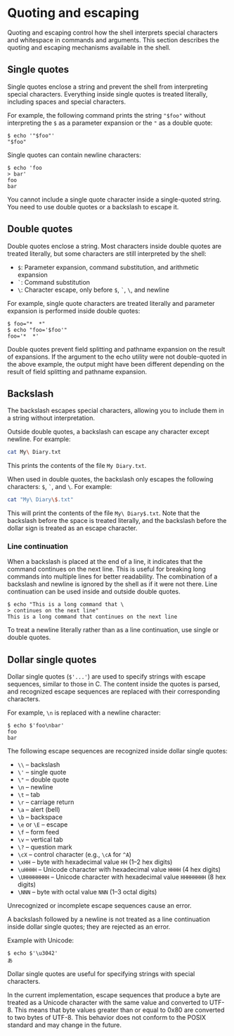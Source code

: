 # Quoting and escaping

Quoting and escaping control how the shell interprets special characters and whitespace in commands and arguments. This section describes the quoting and escaping mechanisms available in the shell.

## Single quotes

Single quotes enclose a string and prevent the shell from interpreting special characters. Everything inside single quotes is treated literally, including spaces and special characters.

For example, the following command prints the string `"$foo"` without interpreting the `$` as a parameter expansion or the `"` as a double quote:

```shell
$ echo '"$foo"'
"$foo"
```

Single quotes can contain newline characters:

```shell
$ echo 'foo
> bar'
foo
bar
```

You cannot include a single quote character inside a single-quoted string. You need to use double quotes or a backslash to escape it.

## Double quotes

Double quotes enclose a string. Most characters inside double quotes are treated literally, but some characters are still interpreted by the shell:

- `$`: Parameter expansion, command substitution, and arithmetic expansion
- `` ` ``: Command substitution
- `\`: Character escape, only before `$`, `` ` ``, `\`, and newline

For example, single quote characters are treated literally and parameter expansion is performed inside double quotes:

```shell
$ foo="*  *"
$ echo "foo='$foo'"
foo='*  *'
```

Double quotes prevent field splitting and pathname expansion on the result of expansions. If the argument to the echo utility were not double-quoted in the above example, the output might have been different depending on the result of field splitting and pathname expansion.

## Backslash

The backslash escapes special characters, allowing you to include them in a string without interpretation.

Outside double quotes, a backslash can escape any character except newline. For example:

```sh
cat My\ Diary.txt
```

This prints the contents of the file `My Diary.txt`.

When used in double quotes, the backslash only escapes the following characters: `$`, `` ` ``, and `\`. For example:

```sh
cat "My\ Diary\$.txt"
```

This will print the contents of the file `My\ Diary$.txt`. Note that the backslash before the space is treated literally, and the backslash before the dollar sign is treated as an escape character.

### Line continuation

When a backslash is placed at the end of a line, it indicates that the command continues on the next line. This is useful for breaking long commands into multiple lines for better readability. The combination of a backslash and newline is ignored by the shell as if it were not there. Line continuation can be used inside and outside double quotes.

```shell
$ echo "This is a long command that \
> continues on the next line"
This is a long command that continues on the next line
```

To treat a newline literally rather than as a line continuation, use single or double quotes.

## Dollar single quotes

Dollar single quotes (`$'...'`) are used to specify strings with escape sequences, similar to those in C. The content inside the quotes is parsed, and recognized escape sequences are replaced with their corresponding characters.

For example, `\n` is replaced with a newline character:

```shell
$ echo $'foo\nbar'
foo
bar
```

The following escape sequences are recognized inside dollar single quotes:

- `\\` – backslash
- `\'` – single quote
- `\"` – double quote
- `\n` – newline
- `\t` – tab
- `\r` – carriage return
- `\a` – alert (bell)
- `\b` – backspace
- `\e` or `\E` – escape
- `\f` – form feed
- `\v` – vertical tab
- `\?` – question mark
- `\cX` – control character (e.g., `\cA` for `^A`)
- `\xHH` – byte with hexadecimal value `HH` (1–2 hex digits)
- `\uHHHH` – Unicode character with hexadecimal value `HHHH` (4 hex digits)
- `\UHHHHHHHH` – Unicode character with hexadecimal value `HHHHHHHH` (8 hex digits)
- `\NNN` – byte with octal value `NNN` (1–3 octal digits)

Unrecognized or incomplete escape sequences cause an error.

A backslash followed by a newline is not treated as a line continuation inside dollar single quotes; they are rejected as an error.

Example with Unicode:

```shell
$ echo $'\u3042'
あ
```

Dollar single quotes are useful for specifying strings with special characters<!-- or binary data-->.

<p class="warning">
In the current implementation, escape sequences that produce a byte are treated as a Unicode character with the same value and converted to UTF-8. This means that byte values greater than or equal to 0x80 are converted to two bytes of UTF-8. This behavior does not conform to the POSIX standard and may change in the future.
</p>
